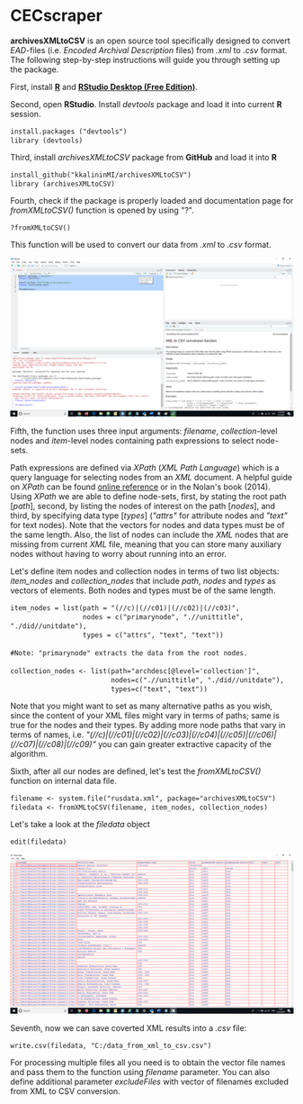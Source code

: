 # CECscraper


**archivesXMLtoCSV** is an open source tool specifically designed 
to convert *EAD*-files (i.e. *Encoded Archival Description* files) from *.xml* to *.csv* format.
The following step-by-step instructions will guide you through setting up the package.

First,	install [**R**](https://cran.r-project.org/bin/windows/base/) and [**RStudio Desktop (Free Edition)**](https://rstudio.com/products/rstudio/download/).

Second,	open **RStudio**.	Install *devtools* package and load it into current **R** session.
      
    install.packages ("devtools") 
    library (devtools)
    
Third, install *archivesXMLtoCSV* package from **GitHub** and load it into **R**

    install_github("kkalininMI/archivesXMLtoCSV")
    library (archivesXMLtoCSV)


Fourth, check if the package is properly loaded and documentation page for *fromXMLtoCSV()* function is opened by using "?".  

    ?fromXMLtoCSV()

This function will be used to convert our data from *.xml* to *.csv* format.  


![Picture 1](Inst/first_page.png)

Fifth, the function uses three input arguments: *filename*, *collection*-level nodes and *item*-level nodes containing path expressions to select node-sets. 

Path expressions are defined via *XPath* (*XML Path Language*) which is a query language for selecting nodes from an *XML* document.  A helpful guide on *XPath* can be found [online reference](https://en.wikipedia.org/wiki/XPath) or in the Nolan's book (2014).  Using *XPath* we are able to define node-sets, first, by stating the root path [*path*], second, by listing the nodes of interest on the path [*nodes*], and third, by specifying data type [*types*] (*"attrs"* for attribute nodes and *"text"* for text nodes).  Note that the vectors for nodes and data types must be of the same length. Also, the list of nodes can include the *XML* nodes that are missing from current *XML* file, meaning that you can store many auxiliary nodes without having to worry about running into an error.  

Let's define item nodes and collection nodes in terms of two list objects: *item_nodes* and *collection_nodes* that include *path*, *nodes* and *types* as vectors of elements.  Both nodes and types must be of the same length. 

    item_nodes = list(path = "(//c)|(//c01)|(//c02)|(//c03)",
                      nodes = c("primarynode", ".//unittitle", "./did//unitdate"),
                      types = c("attrs", "text", "text"))
    
    #Note: "primarynode" extracts the data from the root nodes.

    collection_nodes <- list(path="archdesc[@level='collection']",
                             nodes=c(".//unittitle", "./did//unitdate"),
                             types=c("text", "text"))


Note that you might want to set as many alternative paths as you wish, since the content of your XML files might vary in terms of paths; same is true for the nodes and their types.  By adding more node paths that vary in terms of names, i.e. *"(//c)|(//c01)|(//c02)|(//c03)|(//c04)|(//c05)|(//c06)|(//c07)|(//c08)|(//c09)"* you can gain greater extractive capacity of the algorithm.

Sixth,  after all our nodes are defined, let's test the *fromXMLtoCSV()* function on internal data file.

    filename <- system.file("rusdata.xml", package="archivesXMLtoCSV")
    filedata <- fromXMLtoCSV(filename, item_nodes, collection_nodes)

Let's take a look at the *filedata* object

    edit(filedata)

![Picture 2](Inst/results_page.png)


Seventh, now we can save coverted XML results into a *.csv* file:
    
    write.csv(filedata, "C:/data_from_xml_to_csv.csv")

For processing multiple files all you need is to obtain the vector file names and pass them to the function using *filename* parameter.  You can also define additional parameter *excludeFiles* with vector of filenames excluded from XML to CSV conversion.
